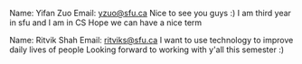 Name: Yifan Zuo
Email: yzuo@sfu.ca
Nice to see you guys :) 
I am third year in sfu and I am in CS
Hope we can have a nice term

Name: Ritvik Shah
Email: ritviks@sfu.ca
I want to use technology to improve daily lives of people 
Looking forward to working with y'all this semester :)
